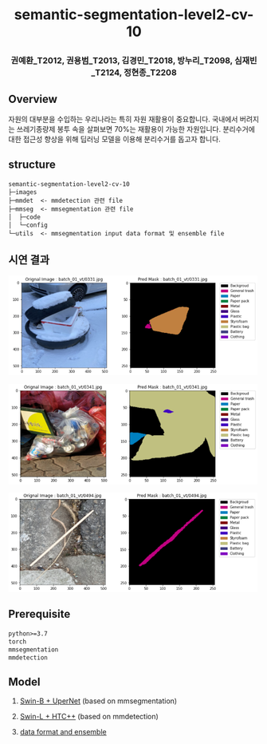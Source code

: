 <h1 align="center">
<p>semantic-segmentation-level2-cv-10
</h1>

<h3 align="center">
<p>권예환_T2012, 권용범_T2013, 김경민_T2018, 방누리_T2098, 심재빈_T2124, 정현종_T2208
</h3>

## Overview
자원의 대부분을 수입하는 우리나라는 특히 자원 재활용이 중요합니다. 국내에서 버려지는 쓰레기종량제 봉투 속을 살펴보면 70%는 재활용이 가능한 자원입니다. 분리수거에 대한 접근성 향상을 위해 딥러닝 모델을 이용해 분리수거를 돕고자 합니다.

## structure
```
semantic-segmentation-level2-cv-10
├─images 
├─mmdet  <- mmdetection 관련 file
├─mmseg  <- mmsegmentation 관련 file
│  ├─code 
│  └─config
└─utils  <- mmsegmentation input data format 및 ensemble file
```
## 시연 결과
<p float="left">
  <img src="/images/0000.png" width="500" />
</p>
<p float="left">
  <img src="/images/0001.png" width="500" />
</p>
<p float="left">
  <img src="/images/0002.png" width="500" />
</p>

## Prerequisite
```
python>=3.7
torch
mmsegmentation
mmdetection
```

## Model

1. [Swin-B + UperNet](/mmseg) (based on mmsegmentation)

2. [Swin-L + HTC++](/mmdet) (based on mmdetection)

3. [data format and ensemble](/utils)
